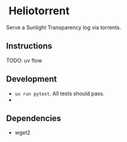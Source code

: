 #  Heliotorrent

Serve a Sunlight Transparency log via torrents.

## Instructions

TODO: uv flow

## Development

* `uv run pytest`. All tests should pass.
*

## Dependencies

* wget2
